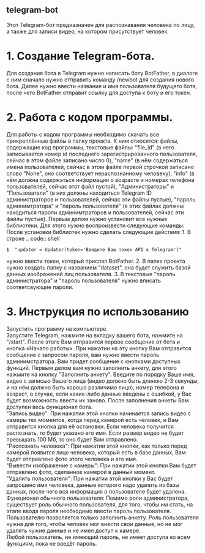 ## telegram-bot
Этот Telegram-бот предназначен для распознавания человека по лицу, а также для записи видео, на котором присутствует человек.
# 1. Создание Telegram-бота.
Для создания бота в Telegram нужно написать боту BotFather, в диалоге с ним сначало нужно отправить команду /newbot для создания нового бота. Далее нужно ввести название и имя пользователя будущего бота, после чего BotFather отправит ссылку для доступа к боту и его токен.
# 2. Работа с кодом программы.
   Для работы с кодом программы необходимо скачать все прикреплённые файлы в папку проекта. К ним относятся: файлы, содержащие код программы, текстовые файлы: "file_id" (в него записывается номер id последнего зарегистрированного пользователя, сейчас в этом файле записано число 0), "name" (в нём содержаться имена пользователей, сейчас в этом файле первой строчкой записано слово "None", оно соответствует нераспознанному человеку), "info" (в нём должна содержаться информация о возрасте и номерах телефона пользователей, сейчас этот файл пустой), "Администраторы" и "Пользователи" (в них должны находиться Telegram ID администраторов и пользователей, сейчас эти файлы пустые), "пароль админимтратора" и "пароль пользователя" (в этих файлах должны находиться пароли админимтраторов и пользователей, сейчас эти файлы пустые).
   Первым делом нужно установит все нужные библиотеки. Для этого нужно воспроизвести следующие команды:      
	После установки библиотек нужно сделать следующие действия: 1. В строке 
	.. code:: shell
	
    $  "updater = Updater(token='Введите Ваш токен API к Telegram')"  
    
   нужно ввести токен, который прислал BotFather.
    2. В папке проекта нужно создать папку с названием "dataset", она будет служить базой данных изображений лиц пользователя. 3. В текстовые "пароль администратора" и "пароль пользователя" нужно вписать соответсвующие пароли.
  # 3. Инструкция по использованию
  Запустить программу на компьютере.  
    Запустите Telegram, нажмите на вкладку вашего бота, нажмите на "/start". После этого Вам отправится первое сообщение от бота и кнопка «Начало работы». При нажатии на эту кнопку   Вам отправится сообщение с запросом пароля, вам нужно ввести пароль админимстратора. Вам придет сообщение с кнопками доступных функций. Первым делом вам нужно заполнить анкету, для этого нажмите на кнопку "Заполнить анкету". Введите по порядку Ваше имя, видео с записью Вашего лица (видео должно быть длиною 2-3 секунды, и на нём должно быть хорошо различимо лицо), номер телефона и возраст, в случае, если какие-либо данные введены с ошибкой, у Вас будет возможность ввести их заново. После заполнения анкеты Вам доступен весь функционал бота.   
    "Запись видео": При нажатии этой кнопки начинается запись видео с камеры тех моментов, когда перед камерой есть человек, и Вам отправится кнопка для её остановки. Если человека получится распознать, то будет указано его имя. Если размер видео не будет превышать 100 Мб, то оно будет Вам отправлено.  
    "Распознать человека": При нажатии этой кнопки, как только перед камерой появится лицо человека, который есть в базе данных, Вам будет отправлено фото этого человека и его имя.  
     "Вывести изображение с камеры": При нажатии этой кнопки Вам будет отправлено фото, сделанное камерой в данный момент.  
     "Удалить пользователя": При нажатии этой кнопки у Вас будет запрошено имя человека, данные которого надо удалить из базы данных, после чего вся информация о пользователе будет удалена.  
     Функционал обычного пользователя: Помимо роли администратора, существует роль обычного пользователя, для того, чтобы им стать, на этапе ввода пароля необходимо ввести пароль пользователя. Пользователю позволяется только заполнить анкету. Роль пользователя нужна для того, чтобы человек мог внести свои данные, но не мог удалять чужие данные и не имел доступ к камере.  
     Любой пользователь, не имеющий пароль, не имеет доступа ко всем функциям, пока не введёт пароль.

